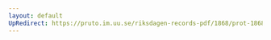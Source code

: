 ```yaml
---
layout: default
UpRedirect: https://pruto.im.uu.se/riksdagen-records-pdf/1868/prot-1868--fk--313/prot-1868--fk--313_014.pdf
---
```


